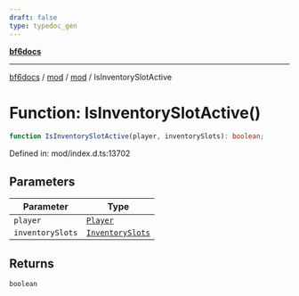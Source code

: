 ```yaml
---
draft: false
type: typedoc_gen
---
```


[**bf6docs**](../../../_index.md)

***

[bf6docs](../../../_index.md) / [mod](../../_index.md) / [mod](../_index.md) / IsInventorySlotActive

# Function: IsInventorySlotActive()

```ts
function IsInventorySlotActive(player, inventorySlots): boolean;
```

Defined in: mod/index.d.ts:13702

## Parameters

| Parameter | Type |
| ------ | ------ |
| `player` | [`Player`](../Player/_index.md) |
| `inventorySlots` | [`InventorySlots`](../InventorySlots/_index.md) |

## Returns

`boolean`
